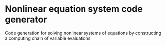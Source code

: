 # Nonlinear equation system code generator
Code generation for solving nonlinear systems of equations by constructing a computing chain of variable evaluations
